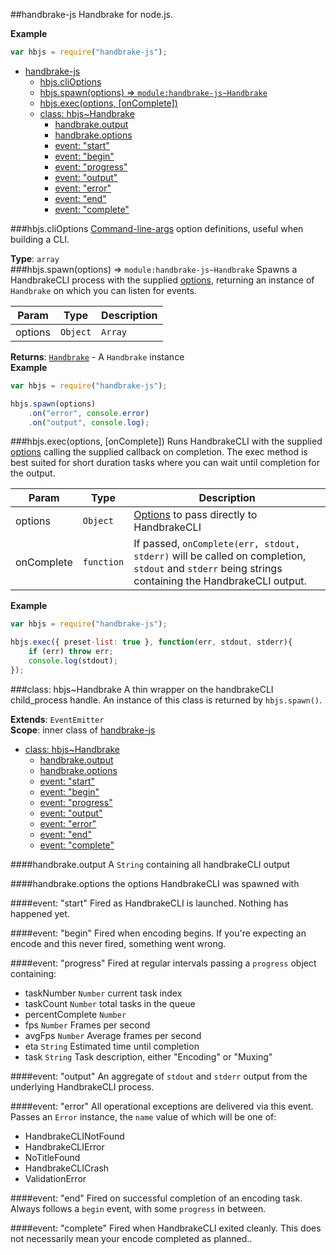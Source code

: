 <a name="module_handbrake-js"></a>
##handbrake-js
Handbrake for node.js.

**Example**  
```js
var hbjs = require("handbrake-js");
```
* [handbrake-js](#module_handbrake-js)
  * [hbjs.cliOptions](#module_handbrake-js.cliOptions)
  * [hbjs.spawn(options) ⇒ `module:handbrake-js~Handbrake`](#module_handbrake-js.spawn)
  * [hbjs.exec(options, [onComplete])](#module_handbrake-js.exec)
  * [class: hbjs~Handbrake](#module_handbrake-js..Handbrake)
    * [handbrake.output](#module_handbrake-js..Handbrake#output)
    * [handbrake.options](#module_handbrake-js..Handbrake#options)
    * [event: "start"](#module_handbrake-js..Handbrake#event_start)
    * [event: "begin"](#module_handbrake-js..Handbrake#event_begin)
    * [event: "progress"](#module_handbrake-js..Handbrake#event_progress)
    * [event: "output"](#module_handbrake-js..Handbrake#event_output)
    * [event: "error"](#module_handbrake-js..Handbrake#event_error)
    * [event: "end"](#module_handbrake-js..Handbrake#event_end)
    * [event: "complete"](#module_handbrake-js..Handbrake#event_complete)

<a name="module_handbrake-js.cliOptions"></a>
###hbjs.cliOptions
[Command-line-args](https://github.com/75lb/command-line-args) option definitions, useful when building a CLI.

**Type**: `array`  
<a name="module_handbrake-js.spawn"></a>
###hbjs.spawn(options) ⇒ `module:handbrake-js~Handbrake`
Spawns a HandbrakeCLI process with the supplied [options](https://trac.handbrake.fr/wiki/CLIGuide#options), returning an instance of `Handbrake` on which you can listen for events.

| Param | Type | Description |
| ----- | ---- | ----------- |
| options | `Object` | `Array` | [Options](https://trac.handbrake.fr/wiki/CLIGuide#options) to pass directly to HandbrakeCLI |
**Returns**: <code>[Handbrake](#module_handbrake-js..Handbrake)</code> - A `Handbrake` instance  
**Example**  
```js
var hbjs = require("handbrake-js");

hbjs.spawn(options)
    .on("error", console.error)
    .on("output", console.log);
```
<a name="module_handbrake-js.exec"></a>
###hbjs.exec(options, [onComplete])
Runs HandbrakeCLI with the supplied [options](https://trac.handbrake.fr/wiki/CLIGuide#options) calling the supplied callback on completion. The exec method is best suited for short duration tasks where you can wait until completion for the output.

| Param | Type | Description |
| ----- | ---- | ----------- |
| options | `Object` | [Options](https://trac.handbrake.fr/wiki/CLIGuide#options) to pass directly to HandbrakeCLI |
| onComplete | `function` | If passed, `onComplete(err, stdout, stderr)` will be called on completion, `stdout` and `stderr` being strings containing the HandbrakeCLI output. |
**Example**  
```js
var hbjs = require("handbrake-js");

hbjs.exec({ preset-list: true }, function(err, stdout, stderr){
    if (err) throw err;
    console.log(stdout);
});
```
<a name="module_handbrake-js..Handbrake"></a>
###class: hbjs~Handbrake
A thin wrapper on the handbrakeCLI child_process handle. An instance of this class is returned by `hbjs.spawn()`.

**Extends**: `EventEmitter`  
**Scope**: inner class of [handbrake-js](#module_handbrake-js)  
  * [class: hbjs~Handbrake](#module_handbrake-js..Handbrake)
    * [handbrake.output](#module_handbrake-js..Handbrake#output)
    * [handbrake.options](#module_handbrake-js..Handbrake#options)
    * [event: "start"](#module_handbrake-js..Handbrake#event_start)
    * [event: "begin"](#module_handbrake-js..Handbrake#event_begin)
    * [event: "progress"](#module_handbrake-js..Handbrake#event_progress)
    * [event: "output"](#module_handbrake-js..Handbrake#event_output)
    * [event: "error"](#module_handbrake-js..Handbrake#event_error)
    * [event: "end"](#module_handbrake-js..Handbrake#event_end)
    * [event: "complete"](#module_handbrake-js..Handbrake#event_complete)

<a name="module_handbrake-js..Handbrake#output"></a>
####handbrake.output
A `String` containing all handbrakeCLI output

<a name="module_handbrake-js..Handbrake#options"></a>
####handbrake.options
the options HandbrakeCLI was spawned with

<a name="module_handbrake-js..Handbrake#event_start"></a>
####event: "start"
Fired as HandbrakeCLI is launched. Nothing has happened yet.

<a name="module_handbrake-js..Handbrake#event_begin"></a>
####event: "begin"
Fired when encoding begins. If you're expecting an encode and this never fired, something went wrong.

<a name="module_handbrake-js..Handbrake#event_progress"></a>
####event: "progress"
Fired at regular intervals passing a `progress` object containing:

- taskNumber `Number` current task index
- taskCount `Number` total tasks in the queue
- percentComplete `Number`
- fps `Number` Frames per second
- avgFps `Number` Average frames per second
- eta `String` Estimated time until completion
- task `String` Task description, either "Encoding" or "Muxing"

<a name="module_handbrake-js..Handbrake#event_output"></a>
####event: "output"
An aggregate of `stdout` and `stderr` output from the underlying HandbrakeCLI process.

<a name="module_handbrake-js..Handbrake#event_error"></a>
####event: "error"
All operational exceptions are delivered via this event. Passes an `Error` instance, the `name` value of which will be one of:

- HandbrakeCLINotFound
- HandbrakeCLIError
- NoTitleFound
- HandbrakeCLICrash
- ValidationError

<a name="module_handbrake-js..Handbrake#event_end"></a>
####event: "end"
Fired on successful completion of an encoding task. Always follows a `begin` event, with some `progress` in between.

<a name="module_handbrake-js..Handbrake#event_complete"></a>
####event: "complete"
Fired when HandbrakeCLI exited cleanly. This does not necessarily mean your encode completed as planned..

